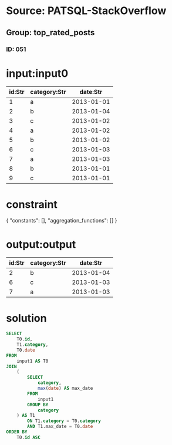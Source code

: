 # Source: PATSQL-StackOverflow
## Group: top_rated_posts
### ID: 051

# input:input0

| id:Str | category:Str | date:Str |
|---|---|---|
| 1 | a | 2013-01-01 |
| 2 | b | 2013-01-04 |
| 3 | c | 2013-01-02 |
| 4 | a | 2013-01-02 |
| 5 | b | 2013-01-02 |
| 6 | c | 2013-01-03 |
| 7 | a | 2013-01-03 |
| 8 | b | 2013-01-01 |
| 9 | c | 2013-01-01 |

# constraint

{
  "constants": [],
  "aggregation_functions": []
}

# output:output

| id:Str | category:Str | date:Str |
|---|---|---|
| 2 | b | 2013-01-04 |
| 6 | c | 2013-01-03 |
| 7 | a | 2013-01-03 |

# solution

```sql
SELECT
    T0.id,
    T1.category,
    T0.date 
FROM
    input1 AS T0 
JOIN
    (
        SELECT
            category,
            max(date) AS max_date 
        FROM
            input1 
        GROUP BY
            category
    ) AS T1 
        ON T1.category = T0.category 
        AND T1.max_date = T0.date 
ORDER BY
    T0.id ASC
```
